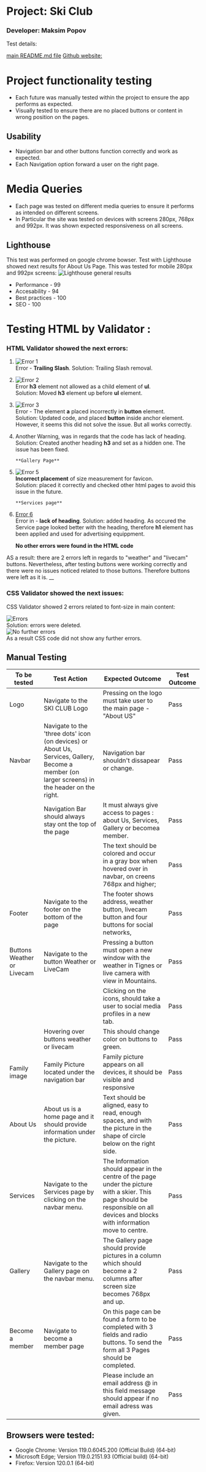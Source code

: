 # Project:      Ski Club
### Developer:    Maksim Popov

Test details: 

[main README.md file](/README.md)
[Github website:](https://github.com/maxgray7-dev/ski-club_project.git)


# Project functionality testing

- Each future was manually tested within the project to ensure the app performs as expected.
- Visually tested to ensure there are no placed buttons or content in wrong position on the pages.

## Usability

- Navigation bar and other buttons function correctly and work as expected.
- Each Navigation option forward a user on the right page.

# Media Queries

- Each page was tested on different media queries to ensure it performs as intended on different screens.
- In Particular the site was tested on devices with screens 280px, 768px and 992px. It was shown expected responsiveness on all screens.

## Lighthouse

This test was performed on google chrome bowser.
Test with Lighthouse showed next results for About Us Page.
This was tested for mobile 280px and 992px screens:
![Lighthouse general results](https://i.ibb.co/HVmBrfx/Lighthouse-mobile.png)
- Performance - 99
- Accesability - 94
- Best practices - 100
- SEO - 100


# Testing HTML by Validator :

### __HTML Validator showed the next errors:__
1. ![Error 1](https://i.ibb.co/Xsk89f9/Error-1.png)<br>
   Error - __Trailing Slash__.
   Solution: Trailing Slash removal. <br>
2. ![Error 2](https://i.ibb.co/7KV65qp/Error-2.png) <br>
   Error **h3** element not allowed as a child element of **ul**.<br>
    Solution: Moved **h3** element up before **ul** element. <br>
3. ![Error 3](https://i.ibb.co/K9fnHyJ/error-3.png)<br>
   Error - The element __a__ placed incorrectly in __button__ element.<br>
   Solution: Updated code, and placed **button** inside anchor element. 
   However, it seems this did not solve the issue. But all works correctly. <br>
4. Another Warning, was in regards that the code has lack of heading.<br>
   Solution: Created another heading **h3** and set as a hidden one. The issue has been fixed.<br>
    
       **Gallery Page**
   
5. ![Error 5](https://i.ibb.co/q5Sg32k/Error-5.png) <br>
    __Incorrect placement__ of size measurement for favicon. <br>
    Solution: placed it correctly and checked other html pages to avoid this issue in the future.<br>

       **Services page** 
         
6. [Error 6](https://i.ibb.co/RT1Rmwp/Error-6.png) <br>
   Error in  - __lack of heading__.
   Solution: added heading. As occured the Service page looked better with the heading, therefore **h1** element has been applied and used for advertising equippment. <br>

   **No other errors were found in the HTML code**

AS a result: there are 2 errors left in regards to "weather" and "livecam" buttons. 
Nevertheless, after testing buttons were working correctly and there were no issues noticed related to those buttons. Therefore buttons were left as it is.
__

### __CSS Validator showed the next issues:__

CSS Validator showed 2 errors related to font-size in main content: 

![Errors](https://i.ibb.co/FhGmyrn/css-errors.png) <br>
Solution: errors were deleted. <br>
![No further errors](https://i.ibb.co/v4cVC3r/CSS-alright.png)<br>
As a result CSS code did not show any further errors.<br>


## Manual Testing

| To be tested | Test Action                                                        | Expected Outcome                                   | Test Outcome
---------------|---------------------------------------------------------|----------------------------------------------------|--------------------
| Logo         | Navigate to the SKI CLUB Logo                           |Pressing on the logo must take user to the main page - "About US"                                                              | Pass         |
| Navbar       | Navigate to the 'three dots' icon (on devices) or About Us, Services, Gallery, Become a member (on larger screens) in the header on the right. | Navigation bar shouldn't dissapear or change.                                                                                                      | Pass         |
|              |            Navigation Bar should always stay ont the top of the page                                                                            | It must always give access to pages : about Us, Services, Gallery or becomea member.                                                                | Pass         |
|              |                                                                                                                       | The text should be colored and occur in a gray box when hovered over in navbar, on creens 768px and higher;                                             | Pass         |
| Footer       | Navigate to the footer on the bottom of the page                                                                  | The footer shows address, weather button, livecam button and four buttons for social networks,                                                                                    | Pass         | 
Buttons Weather or Livecam    |  Navigate to the button Weather or LiveCam      |Pressing a button must open a new window with the weather in Tignes or live camera with view in Mountains.   | Pass 
|              |                                                                                                                       | Clicking on the icons, should take a user to social media profiles in a new tab.                                                                | Pass        
|               |Hovering over buttons weather or livecam | This should change color on buttons to green.|  Pass
| Family image   | Family Picture located under the navigation bar            |Family picture appears on all devices, it should be visible and responsive                                                                                         | Pass         |
| About Us    | About us is a home page and it should provide information under the picture.                        | Text should be aligned, easy to read, enough spaces, and with the picture in the shape of circle below on the right side.          | Pass         ||
| Services | Navigate to the Services page by clicking on the navbar menu.       | The Information should appear in the centre of the page under the picture with a skier. This page should be responsible on all devices and blocks with information move to centre.                          | Pass         |
| Gallery        | Navigate to the Gallery page on the navbar menu.    | The Gallery page should provide pictures in a column which should become a 2 columns after screen size becomes 768px and up.                                                                                         | Pass         |
|    Become a member          | Navigate to become a member page     | On this page can be found a form to be completed with 3 fields and radio buttons. To send the form all 3 Pages should be completed.   |Pass         | |                                                                                                                       | Please Fill out this field" must appear in case if Name or Surname fields were skipped.                                           | Pass         |
|              |                                                                                                                       | Please include an email address @ in this field message should appear if no email adress was given.                                | Pass         |


## Browsers were tested:  
- Google Chrome: Version 119.0.6045.200 (Official Build) (64-bit)
- Microsoft Edge;  Version 119.0.2151.93 (Official build) (64-bit)
- Firefox: Version 120.0.1 (64-bit)
